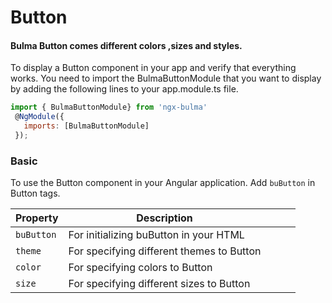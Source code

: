 # Button

#### Bulma Button comes different colors ,sizes and styles.

To display a Button component in your app and verify that everything works.
You need to import the BulmaButtonModule that you want to display by adding the following lines to your app.module.ts file.

```javascript
import { BulmaButtonModule} from 'ngx-bulma'
 @NgModule({
   imports: [BulmaButtonModule]
 });
```

### Basic

To use the Button component in your Angular application.
Add `buButton` in Button tags.

| Property   | Description                               |     |     |     |
| ---------- | ----------------------------------------- | --- | --- | --- |
| `buButton` | For initializing buButton in your HTML    |     |     |     |
| `theme`    | For specifying different themes to Button |     |     |     |
| `color`    | For specifying colors to Button           |     |     |     |
| `size`     | For specifying different sizes to Button  |     |     |     |
